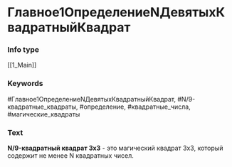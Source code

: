 # Главное1ОпределениеNДевятыхКвадратныйКвадрат
### Info type
[[1_Main]]
### Keywords
#Главное1ОпределениеNДевятыхКвадратныйКвадрат, #N/9-квадратные_квадраты, #определение, #квадратные_числа, #магические_квадраты
### Text
**N/9-квадратный квадрат 3x3** - это магический квадрат 3x3, который содержит не менее N квадратных чисел.